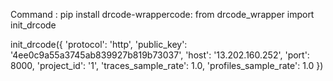 Command : pip install drcode-wrappercode: from drcode_wrapper import init_drcode

init_drcode({
'protocol': 'http',
'public_key': '4ee0c9a55a3745ab839927b819b73037',
'host': '13.202.160.252',
'port': 8000,
'project_id': '1',
'traces_sample_rate': 1.0,
'profiles_sample_rate': 1.0
})
